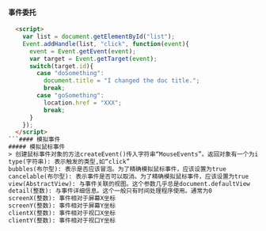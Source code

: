 #### 事件委托
```html
  <script>
    var list = document.getElementById("list");
    Event.addHandle(list, "click", function(event){
      event = Event.getEvent(event);
      var target = Event.getTarget(event);
      switch(target.id){
        case "doSomething":
          document.title = "I changed the doc title.";
          break;
        case "goSomething":
          location.href = "XXX";
          break;
      }
    });
  </script>
```#### 模拟事件
##### 模拟鼠标事件
> 创建鼠标事件对象的方法createEvent()传入字符串“MouseEvents”。返回对象有一个为initMouseEvent()方法，用于指定与鼠标事件有关的信息，这个方法接收15个参数：  
type(字符串): 表示触发的类型,如“click”  
bubbles(布尔型): 表示是否应该冒泡。为了精确模拟鼠标事件，应该设置为true  
cancelable(布尔型): 表示事件是否可以取消。为了精确模拟鼠标事件，应该设置为true  
view(AbstractView): 与事件关联的视图。这个参数几乎总是document.defaultView  
detail(整数): 与事件详细信息。这个一般只有时间处理程序使用。通常为0  
screenX(整数): 事件相对于屏幕X坐标  
screenY(整数): 事件相对于屏幕Y坐标  
clientX(整数): 事件相对于视口X坐标  
clientY(整数): 事件相对于视口Y坐标  
